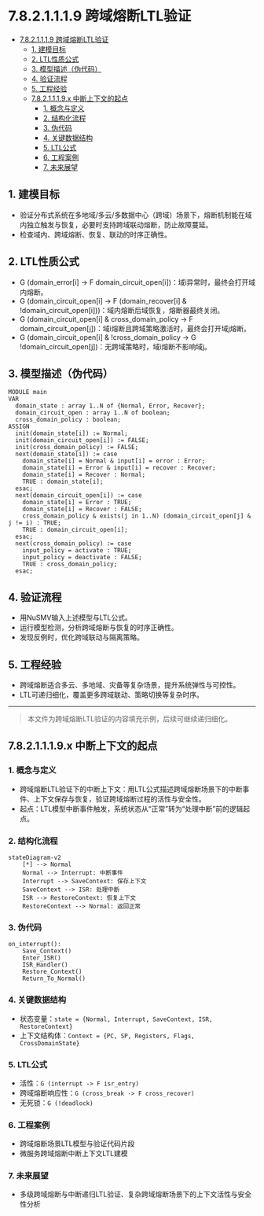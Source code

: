 # 7.8.2.1.1.1.9 跨域熔断LTL验证

<!-- TOC START -->

- [7.8.2.1.1.1.9 跨域熔断LTL验证](#7821119-跨域熔断ltl验证)
  - [1. 建模目标](#1-建模目标)
  - [2. LTL性质公式](#2-ltl性质公式)
  - [3. 模型描述（伪代码）](#3-模型描述伪代码)
  - [4. 验证流程](#4-验证流程)
  - [5. 工程经验](#5-工程经验)
  - [7.8.2.1.1.1.9.x 中断上下文的起点](#7821119x-中断上下文的起点)
    - [1. 概念与定义](#1-概念与定义)
    - [2. 结构化流程](#2-结构化流程)
    - [3. 伪代码](#3-伪代码)
    - [4. 关键数据结构](#4-关键数据结构)
    - [5. LTL公式](#5-ltl公式)
    - [6. 工程案例](#6-工程案例)
    - [7. 未来展望](#7-未来展望)

<!-- TOC END -->

## 1. 建模目标

- 验证分布式系统在多地域/多云/多数据中心（跨域）场景下，熔断机制能在域内独立触发与恢复，必要时支持跨域联动熔断，防止故障蔓延。
- 检查域内、跨域熔断、恢复、联动的时序正确性。

## 2. LTL性质公式

- G (domain_error[i] -> F domain_circuit_open[i])：域i异常时，最终会打开域内熔断。
- G (domain_circuit_open[i] -> F (domain_recover[i] & !domain_circuit_open[i]))：域内熔断后域恢复，熔断器最终关闭。
- G (domain_circuit_open[i] & cross_domain_policy -> F domain_circuit_open[j])：域i熔断且跨域策略激活时，最终会打开域j熔断。
- G (domain_circuit_open[i] & !cross_domain_policy -> G !domain_circuit_open[j])：无跨域策略时，域i熔断不影响域j。

## 3. 模型描述（伪代码）

```smv
MODULE main
VAR
  domain_state : array 1..N of {Normal, Error, Recover};
  domain_circuit_open : array 1..N of boolean;
  cross_domain_policy : boolean;
ASSIGN
  init(domain_state[i]) := Normal;
  init(domain_circuit_open[i]) := FALSE;
  init(cross_domain_policy) := FALSE;
  next(domain_state[i]) := case
    domain_state[i] = Normal & input[i] = error : Error;
    domain_state[i] = Error & input[i] = recover : Recover;
    domain_state[i] = Recover : Normal;
    TRUE : domain_state[i];
  esac;
  next(domain_circuit_open[i]) := case
    domain_state[i] = Error : TRUE;
    domain_state[i] = Recover : FALSE;
    cross_domain_policy & exists(j in 1..N) (domain_circuit_open[j] & j != i) : TRUE;
    TRUE : domain_circuit_open[i];
  esac;
  next(cross_domain_policy) := case
    input_policy = activate : TRUE;
    input_policy = deactivate : FALSE;
    TRUE : cross_domain_policy;
  esac;
```

## 4. 验证流程

- 用NuSMV输入上述模型与LTL公式。
- 运行模型检测，分析跨域熔断与恢复的时序正确性。
- 发现反例时，优化跨域联动与隔离策略。

## 5. 工程经验

- 跨域熔断适合多云、多地域、灾备等复杂场景，提升系统弹性与可控性。
- LTL可递归细化，覆盖更多跨域联动、策略切换等复杂时序。

---
> 本文件为跨域熔断LTL验证的内容填充示例，后续可继续递归细化。

## 7.8.2.1.1.1.9.x 中断上下文的起点

### 1. 概念与定义

- 跨域熔断LTL验证下的中断上下文：用LTL公式描述跨域熔断场景下的中断事件、上下文保存与恢复，验证跨域熔断过程的活性与安全性。
- 起点：LTL模型中断事件触发，系统状态从“正常”转为“处理中断”前的逻辑起点。

### 2. 结构化流程

```mermaid
stateDiagram-v2
    [*] --> Normal
    Normal --> Interrupt: 中断事件
    Interrupt --> SaveContext: 保存上下文
    SaveContext --> ISR: 处理中断
    ISR --> RestoreContext: 恢复上下文
    RestoreContext --> Normal: 返回正常
```

### 3. 伪代码

```pseudo
on_interrupt():
    Save_Context()
    Enter_ISR()
    ISR_Handler()
    Restore_Context()
    Return_To_Normal()
```

### 4. 关键数据结构

- 状态变量：`state = {Normal, Interrupt, SaveContext, ISR, RestoreContext}`
- 上下文结构体：`Context = {PC, SP, Registers, Flags, CrossDomainState}`

### 5. LTL公式

- 活性：`G (interrupt -> F isr_entry)`
- 跨域熔断响应性：`G (cross_break -> F cross_recover)`
- 无死锁：`G (!deadlock)`

### 6. 工程案例

- 跨域熔断场景LTL模型与验证代码片段
- 微服务跨域熔断中断上下文LTL建模

### 7. 未来展望

- 多级跨域熔断与中断递归LTL验证、复杂跨域熔断场景下的上下文活性与安全性分析

